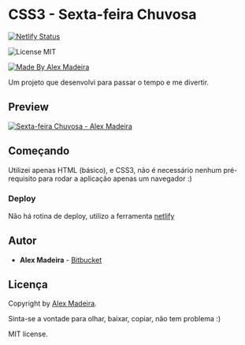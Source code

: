 # CSS3 - Sexta-feira Chuvosa 

[![Netlify Status](https://api.netlify.com/api/v1/badges/c1dbf266-92c5-4f78-b2d9-0bfbee4fd5c5/deploy-status)](https://app.netlify.com/sites/gifted-joliot-1647f8/deploys)

![License MIT](https://img.shields.io/badge/license-MIT-green)

[![Made By Alex Madeira](https://img.shields.io/badge/%20made%20by-Alex%20Madeira-blue)](https://www.alexmadeira.com.br/)

Um projeto que desenvolvi para passar o tempo e me divertir.

## Preview

[![Sexta-feira Chuvosa - Alex Madeira](https://sexta-feira.alexmadeira.com.br/preview.gif)](http://sexta-feira.alexmadeira.com.br)

## Começando

Utilizei apenas HTML (básico), e CSS3, não é necessário nenhum pré-requisito para rodar a aplicação apenas um navegador :)

### Deploy

Não há rotina de deploy, utilizo a ferramenta [netlify]("https://www.netlify.com/")

## Autor

- **Alex Madeira** - [Bitbucket](https://bitbucket.org/alexmadeira5/)

## Licença


Copyright by [Alex Madeira](https://www.alexmadeira.com.br/).

Sinta-se a vontade para olhar, baixar, copiar, não tem problema :)

MIT license.

